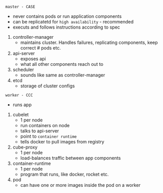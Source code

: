 `master - CASE`
- never contains pods or run application components
- can be replicatetd for `high availability` - recommended
- executs and follows instructions according to spec
1. controller-manager
    - maintains cluster. Handles failures, replicating components, keep correct # pods etc.
2. api-server
    - exposes api
    - what all other components reach out to
3. scheduler
    - sounds like same as controller-manager
4. etcd
    - storage of cluster configs

`worker - CCC`
- runs app
1. cubelet
    - 1 per node
    - run containers on node
    - talks to api-server
    - point to `container runtime`
    - tells docker to pull images from registry
2. cube-proxy
    - 1 per node
    - load-balances traffic between app components
3. container-runtime
    - 1 per node
    - program that runs, like docker, rocket etc.
0. pod
    - can have one or more images inside the pod on a worker
